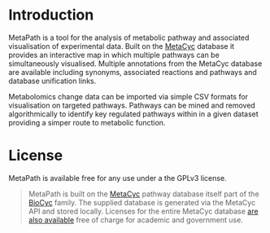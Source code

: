 # Introduction

MetaPath is a tool for the analysis of metabolic pathway and associated visualisation
of experimental data. Built on the [MetaCyc][1] database it provides an interactive map
in which multiple pathways can be simultaneously visualised. Multiple annotations from
the MetaCyc database are available including synonyms, associated reactions and pathways
and database unification links.

Metabolomics change data can be imported via simple CSV formats for visualisation on
targeted pathways. Pathways can be mined and removed algorithmically to identify key
regulated pathways within in a given dataset providing a simper route to metabolic
function.

# License

MetaPath is available free for any use under a the GPLv3 license.

> MetaPath is built on the [MetaCyc](http://metacyc.org) pathway database itself part of 
the [BioCyc](http://biocyc.org) family. The supplied database is generated via the 
MetaCyc API and stored locally. Licenses for the entire MetaCyc database
[are also available](http://metacyc.org/contact.shtml) free of charge for academic
and government use.

 [1]: http://metacyc.org
